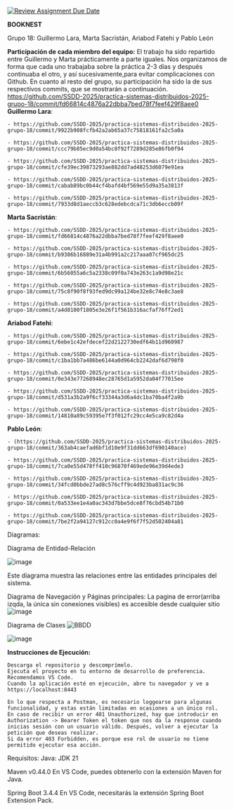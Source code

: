 [![Review Assignment Due Date](https://classroom.github.com/assets/deadline-readme-button-22041afd0340ce965d47ae6ef1cefeee28c7c493a6346c4f15d667ab976d596c.svg)](https://classroom.github.com/a/D1C1HU9V)

**BOOKNEST**

Grupo 18: Guillermo Lara, Marta Sacristán, Ariabod Fatehi y Pablo León

**Participación de cada miembro del equipo:**
El trabajo ha sido repartido entre Guillermo y Marta prácticamente a parte iguales. Nos organizamos de forma que cada uno trabajaba sobre la práctica 2-3 días y después continuaba el otro, y así sucesivamente,para evitar complicaciones con Github. En cuanto al resto del grupo, su participación ha sido la de sus respectivos commits, que se mostrarán a continuación.
https://github.com/SSDD-2025/practica-sistemas-distribuidos-2025-grupo-18/commit/fd66814c4876a22dbba7bed78f7feef429f8aee0
**Guillermo Lara**:

    - https://github.com/SSDD-2025/practica-sistemas-distribuidos-2025-grupo-18/commit/9922b908fcfb42a2ab65a37c75818161fa2c5a0a

    - https://github.com/SSDD-2025/practica-sistemas-distribuidos-2025-grupo-18/commit/ccc79b85ec9d0a54bc8f92f7289d285e86fb0f94 

    - https://github.com/SSDD-2025/practica-sistemas-distribuidos-2025-grupo-18/commit/cfe39ec39873293ae882dd7ad48253d6079e91ea 

    - https://github.com/SSDD-2025/practica-sistemas-distribuidos-2025-grupo-18/commit/cabab89bc0b44cf4bafd4bf569e55d9a35a3813f 

    - https://github.com/SSDD-2025/practica-sistemas-distribuidos-2025-grupo-18/commit/7933d8d1aeccb3c628edebcdca71c3db6eccb09f 

**Marta Sacristán**:

    - https://github.com/SSDD-2025/practica-sistemas-distribuidos-2025-grupo-18/commit/fd66814c4876a22dbba7bed78f7feef429f8aee0 

    - https://github.com/SSDD-2025/practica-sistemas-distribuidos-2025-grupo-18/commit/b9386b16889e31a4b991a2c217aaa07cf965dc25

    - https://github.com/SSDD-2025/practica-sistemas-distribuidos-2025-grupo-18/commit/6b56055a6c5a2338c09f0a743e263c1a9d98e21c

    - https://github.com/SSDD-2025/practica-sistemas-distribuidos-2025-grupo-18/commit/75c8f90f8f93fed9dc99a124be32e8c74e8c3ae8

    - https://github.com/SSDD-2025/practica-sistemas-distribuidos-2025-grupo-18/commit/a4d8100f1805e3e26f1f561b316acfaf76ff2ed1


**Ariabod Fatehi**:

    - https://github.com/SSDD-2025/practica-sistemas-distribuidos-2025-grupo-18/commit/6ebe1c42efdecef22d2122730edf64b11d960987 

    - https://github.com/SSDD-2025/practica-sistemas-distribuidos-2025-grupo-18/commit/c1ba1bb7a486be6144a0d964cb2242daf6d798f0 

    - https://github.com/SSDD-2025/practica-sistemas-distribuidos-2025-grupo-18/commit/0e343e77268948ec28765d1a5952da04f77015ee 

    - https://github.com/SSDD-2025/practica-sistemas-distribuidos-2025-grupo-18/commit/d531a3b2a9f6cf33344a3d6a4dc1ba70ba4f2a9b 

    - https://github.com/SSDD-2025/practica-sistemas-distribuidos-2025-grupo-18/commit/14810a89c59395e7f3f012fc29cc4e5ca9c82d4a 


**Pablo León**:

    - (https://github.com/SSDD-2025/practica-sistemas-distribuidos-2025-grupo-18/commit/363ab4caefad6bf1d10e9f31dd663df690140ace)

    - https://github.com/SSDD-2025/practica-sistemas-distribuidos-2025-grupo-18/commit/7ca0e55d478ff410c96870f469ede96e39d4ede3 

    - https://github.com/SSDD-2025/practica-sistemas-distribuidos-2025-grupo-18/commit/34fcd0bbde27ad8c576cff9c4d923ba831ac9c36 

    - https://github.com/SSDD-2025/practica-sistemas-distribuidos-2025-grupo-18/commit/0a533ee1e4a0ac343d7bbe5dce8f76cbd54b71b0 

    - https://github.com/SSDD-2025/practica-sistemas-distribuidos-2025-grupo-18/commit/7be2f2a94127c912cc0a4e9f6f7f52d502404a81 

Diagramas:

Diagrama de Entidad-Relación

![image](https://github.com/user-attachments/assets/15535b36-3c5b-454b-8c40-ab7c76438149)



Este diagrama muestra las relaciones entre las entidades principales del sistema.

Diagrama de Navegación y Páginas principales:
La pagina de error(arriba izqda, la única sin conexiones visibles) es accesible desde cualquier sitio
![image](https://github.com/user-attachments/assets/08079230-41ec-4317-a083-26f935b82a10)






Diagrama de Clases
![BBDD](https://github.com/user-attachments/assets/df780b3d-118d-447d-98a5-4f8b6ffb2670)

![image](https://github.com/user-attachments/assets/b709809d-1f3a-47ae-acfa-22e3b60e3d42)






**Instrucciones de Ejecución:**

    Descarga el repositorio y descomprímelo.
    Ejecuta el proyecto en tu entorno de desarrollo de preferencia. Recomendamos VS Code.
    Cuando la aplicación esté en ejecución, abre tu navegador y ve a https://localhost:8443

    En lo que respecta a Postman, es necesario loggearse para algunas funcionalidad, y estas están limitadas en ocasiones a un único rol. 
    En caso de recibir un error 401 Unauthorized, hay que introducir en Authorization -> Bearer Token el token que nos da la response cuando inicias sesión con un usuario válido. Después, volver a ejecutar la petición que deseas realizar.
    Si da error 403 Forbidden, es porque ese rol de usuario no tiene permitido ejecutar esa acción.

Requisitos:
Java: JDK 21

Maven v0.44.0
En VS Code, puedes obtenerlo con la extensión Maven for Java.

Spring Boot 3.4.4
En VS Code, necesitarás la extensión Spring Boot Extension Pack.

